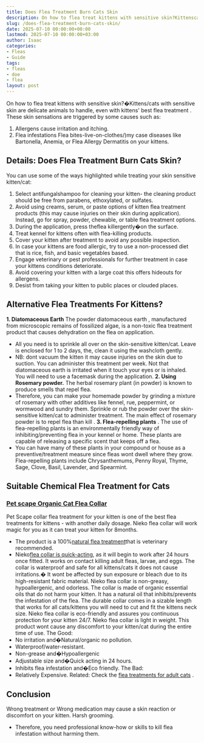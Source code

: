 ```yaml
---
title: Does Flea Treatment Burn Cats Skin
description: On how to flea treat kittens with sensitive skin?Kittenscats with sensitive skin are delicate animals to handle, even with kittens' best flea treatment .
slug: /does-flea-treatment-burn-cats-skin/
date: 2025-07-10 00:00:00+00:00
lastmod: 2025-07-10 00:00:00+03:00
author: Isaac
categories:
- Fleas
- Guide
tags:
- fleas
- doe
- flea
layout: post
---
```

On how to flea treat kittens with sensitive skin?�Kittens/cats with sensitive skin are delicate animals to handle, even with
kittens' best flea treatment
. These skin sensations are triggered by some causes such as:
1. Allergens  cause irritation and itching.
2. Flea infestations  Flea bites-live-on-clothes/)my case diseases like Bartonella, Anemia, or Flea Allergy Dermatitis on your kittens.
## Details: Does Flea Treatment Burn Cats Skin?
You can use some of the ways highlighted while treating your skin sensitive kitten/cat:
1. Select antifungalshampoo for cleaning your kitten- the cleaning product should be free from parabens, ethoxylated, or sulfates.
2. Avoid using creams, serum, or paste options of kitten flea treatment products (this may cause injuries on their skin during application). Instead, go for spray, powder, chewable, or table flea treatment options.
3. During the application, press theflea killergently�on the surface.
4. Treat kennel for kittens often with flea-killing products.
5. Cover your kitten after treatment to avoid any possible inspection.
6. In case your kittens are food allergic, try to use a non-processed diet that is rice, fish, and basic vegetables based.
7. Engage veterinary or pest professionals for further treatment in case your kittens conditions deteriorate.
8. Avoid covering your kitten with a large coat  this offers hideouts for allergens.
9. Desist from taking your kitten to public places or clouded places.
## Alternative Flea Treatments For Kittens?
**1. Diatomaceous Earth**
The
powder diatomaceous earth
, manufactured from microscopic remains of fossilized algae, is a non-toxic flea treatment product that causes dehydration on the flea on application.
- All you need is to sprinkle all over on the skin-sensitive kitten/cat. Leave is enclosed for 1 to 2 days, the, clean it using the washcloth gently.
- NB: dont vacuum the kitten  it may cause injuries on the skin due to suction.
You can administer this treatment per week. Not that
diatomaceous earth
is irritated when it touch your eyes or is inhaled. You will need to use a facemask during the application.
**2. Using Rosemary powder.**
The herbal rosemary plant (in powder) is known to produce smells that repel flea.
- Therefore, you can make your homemade powder by grinding a mixture of rosemary with other additives like fennel, rue, peppermint, or wormwood and sundry them.
Sprinkle or rub the powder over the skin-sensitive kitten/cat to administer treatment. The main effect of rosemary
powder is to repel flea than kill
.
**3. Flea-repelling plants**
.
The use of flea-repelling plants is an environmentally friendly way of inhibiting/preventing flea in your kennel or home. These plants are capable of releasing a specific scent that keeps off a flea.
- You can have many of these plants in your compound or house as a preventive/treatment measure since fleas wont dwell where they grow.
Flea-repelling plants include Chrysanthemums, Penny Royal, Thyme, Sage, Clove, Basil, Lavender, and Spearmint.
## Suitable Chemical Flea Treatment for Cats
### [Pet scape Organic Cat Flea Collar](https://www.amazon.com/dp/B07RQMBWGH/?tag=p-policy-20)

Pet Scape collar flea treatment for your kitten is one of the best flea treatments for kittens - with another daily dosage. Nieko
flea collar
will work magic for you as it can treat your kitten for 8months.
- The product is a 100%[natural flea treatment](https://pestpolicy.com/does-apple-cider-vinegar-kill-fleas/)that is veterinary recommended.
- Nieko[flea collar is quick-acting](https://pestpolicy.com/best-flea-collar-for-dogs/), as it will begin to work after 24 hours once fitted. It works on contact killing adult fleas, larvae, and eggs.
The collar is waterproof and safe for all kittens/cats  it does not cause irritations.� It wont be affected by sun exposure or bleach due to its high-resistant fabric material.
Nieko flea collar is non-greasy, hypoallergenic, and odorless. The collar is made of
organic essential oils
that do not harm your kitten. It has a natural oil that inhibits/prevents the infestation of the flea.
The durable collar comes in a sizable length that works for all cats/kittens  you will need to cut and fit the kittens neck size.
Nieko flea collar is eco-friendly and assures you continuous protection for your kitten 24/7.
Nieko flea collar is light in weight. This product wont cause any discomfort to your kitten/cat during the entire time of use.
The Good:
- No irritation and�Natural/organic  no pollution.
- Waterproof/water-resistant.
- Non-grease and�Hypoallergenic
- Adjustable size and�Quick acting  in 24 hours.
- Inhibits flea infestation and�Eco friendly.
The Bad:
- Relatively Expensive.
Related: Check the
[flea treatments for adult cats](https://pestpolicy.com/best-flea-treatment-for-cats/)
.
## Conclusion
Wrong treatment or Wrong medication may cause a skin reaction or discomfort on your kitten.
Harsh grooming.
- Therefore, you need professional know-how or skills to kill flea infestation without harming them.